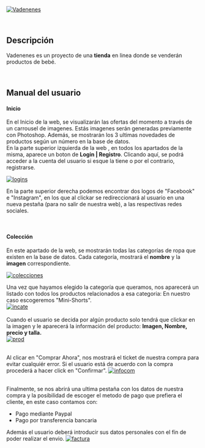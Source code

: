 
<a href="https://imgbb.com/"><img src="https://image.ibb.co/mvikHy/logoma.png" alt="Vadenenes" border="0" style="text-align:center"></a>

<br>
<h2>Descripción</h2>
<p>Vadenenes es un proyecto de una <b>tienda</b> en linea donde se venderán productos de bebé.</p><br>

<h2>Manual del usuario</h2>
<h4>Inicio</h4>

<p>En el Inicio de la web, se visualizarán las ofertas del momento a través de un carrousel de imagenes. Estás imagenes serán generadas previamente con Photoshop. Además, se mostrarán los 3 ultimas novedades de productos según un número en la base de datos.<br>
En la parte superior izquierda de la web , en todos los apartados de la misma, aparece un boton de <b>Login | Registro</b>. Clicando aquí, se podrá acceder a la cuenta del usuario si esque  la tiene o por el contrario, registrarse.</p>

<a href="https://ibb.co/cYf7xy"><img src="https://preview.ibb.co/gXsy4d/logins.png" alt="logins" border="0"></a>

<p>En la parte superior derecha podemos encontrar dos logos de "Facebook" e "Instagram", en los que al clickar se redireccionará al usuario en una nueva pestaña (para no salir de nuestra web), a las respectivas redes sociales.</p><br>

<h4>Colección</h4>
<p>En este apartado de la web, se mostrarán todas las categorías de ropa que existen en la base de datos. Cada categoría, mostrará el <b>nombre</b> y la <b>imagen</b> correspondiente.
 
 <a href="https://ibb.co/nvgQjd"><img src="https://preview.ibb.co/fDSLHy/colecciones.png" alt="colecciones" border="0"></a><br>
 
Una vez que hayamos elegido la categoría que queramos, nos aparecerá un listado con todos los productos relacionados a esa categoria:
En nuestro caso escogeremos "Mini-Shorts".<br>
  <a href="https://ibb.co/cCSgPd"><img src="https://preview.ibb.co/hUoAHy/incate.png" alt="incate" border="0"></a>
  <br><br>
Cuando el usuario se decida por algún producto solo tendrá que clickar en la imagen y le aparecerá la información del producto: <b>Imagen, Nombre, precio y talla.</b><br>
<a href="https://ibb.co/j9jWqJ"><img src="https://preview.ibb.co/mLvt4d/prod.png" alt="prod" border="0"></a><br><br>

Al clicar en "Comprar Ahora", nos mostrará el ticket de nuestra compra para evitar cualquiér error. Si el usuario está de acuerdo con la compra procederá a hacer click en "Confirmar".
<a href="https://ibb.co/juZaHy"><img src="https://preview.ibb.co/bKKmPd/infocom.png" alt="infocom" border="0"></a><br><br>

Finalmente, se nos abrirá una ultima pestaña con los datos de nuestra compra y la posibilidad de escoger el metodo de pago que prefiera el cliente, en este caso contamos con:
<ul>
 <li>Pago mediante Paypal</li>
 <li>Pago por transferencia bancaria</li>
</ul>
Además el usuario deberá introducir sus datos personales con el fín de poder realizar el envio.
<a href="https://ibb.co/iUeQHy"><img src="https://preview.ibb.co/d5azcy/factura.png" alt="factura" border="0"></a><br><br>



